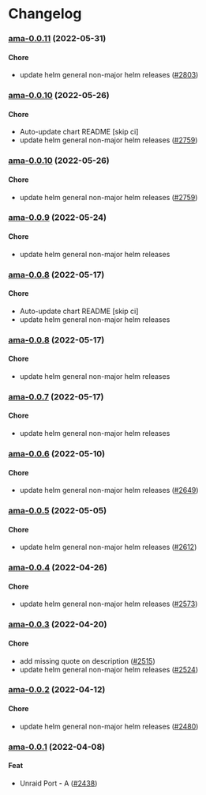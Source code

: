 # Changelog<br>


<a name="ama-0.0.11"></a>
### [ama-0.0.11](https://github.com/truecharts/apps/compare/tinymediamanager-1.0.17...ama-0.0.11) (2022-05-31)

#### Chore

* update helm general non-major helm releases ([#2803](https://github.com/truecharts/apps/issues/2803))



<a name="ama-0.0.10"></a>
### [ama-0.0.10](https://github.com/truecharts/apps/compare/ama-0.0.9...ama-0.0.10) (2022-05-26)

#### Chore

* Auto-update chart README [skip ci]
* update helm general non-major helm releases ([#2759](https://github.com/truecharts/apps/issues/2759))



<a name="ama-0.0.10"></a>
### [ama-0.0.10](https://github.com/truecharts/apps/compare/ama-0.0.9...ama-0.0.10) (2022-05-26)

#### Chore

* update helm general non-major helm releases ([#2759](https://github.com/truecharts/apps/issues/2759))



<a name="ama-0.0.9"></a>
### [ama-0.0.9](https://github.com/truecharts/apps/compare/clamav-2.1.17...ama-0.0.9) (2022-05-24)

#### Chore

* update helm general non-major helm releases



<a name="ama-0.0.8"></a>
### [ama-0.0.8](https://github.com/truecharts/apps/compare/clamav-2.1.16...ama-0.0.8) (2022-05-17)

#### Chore

* Auto-update chart README [skip ci]
* update helm general non-major helm releases



<a name="ama-0.0.8"></a>
### [ama-0.0.8](https://github.com/truecharts/apps/compare/clamav-2.1.16...ama-0.0.8) (2022-05-17)

#### Chore

* update helm general non-major helm releases



<a name="ama-0.0.7"></a>
### [ama-0.0.7](https://github.com/truecharts/apps/compare/clamav-2.1.15...ama-0.0.7) (2022-05-17)

#### Chore

* update helm general non-major helm releases



<a name="ama-0.0.6"></a>
### [ama-0.0.6](https://github.com/truecharts/apps/compare/tinymediamanager-1.0.12...ama-0.0.6) (2022-05-10)

#### Chore

* update helm general non-major helm releases ([#2649](https://github.com/truecharts/apps/issues/2649))



<a name="ama-0.0.5"></a>
### [ama-0.0.5](https://github.com/truecharts/apps/compare/clamav-2.1.12...ama-0.0.5) (2022-05-05)

#### Chore

* update helm general non-major helm releases ([#2612](https://github.com/truecharts/apps/issues/2612))



<a name="ama-0.0.4"></a>
### [ama-0.0.4](https://github.com/truecharts/apps/compare/tinymediamanager-1.0.10...ama-0.0.4) (2022-04-26)

#### Chore

* update helm general non-major helm releases ([#2573](https://github.com/truecharts/apps/issues/2573))



<a name="ama-0.0.3"></a>
### [ama-0.0.3](https://github.com/truecharts/apps/compare/tinymediamanager-1.0.9...ama-0.0.3) (2022-04-20)

#### Chore

* add missing quote on description ([#2515](https://github.com/truecharts/apps/issues/2515))
* update helm general non-major helm releases ([#2524](https://github.com/truecharts/apps/issues/2524))



<a name="ama-0.0.2"></a>
### [ama-0.0.2](https://github.com/truecharts/apps/compare/clamav-2.1.7...ama-0.0.2) (2022-04-12)

#### Chore

* update helm general non-major helm releases ([#2480](https://github.com/truecharts/apps/issues/2480))



<a name="ama-0.0.1"></a>
### [ama-0.0.1](https://github.com/truecharts/apps/compare/tinymediamanager-1.0.7...ama-0.0.1) (2022-04-08)

#### Feat

* Unraid Port - A ([#2438](https://github.com/truecharts/apps/issues/2438))
